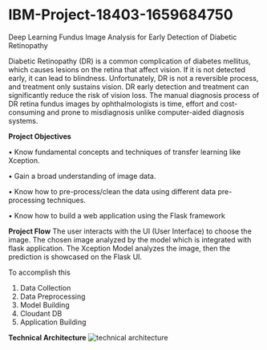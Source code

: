 # IBM-Project-18403-1659684750
Deep Learning Fundus Image Analysis for Early Detection of Diabetic Retinopathy

Diabetic Retinopathy (DR) is a common complication of diabetes mellitus, which causes lesions on the retina that affect vision. If it is not detected early, it can lead to blindness. Unfortunately, DR is not a reversible process, and treatment only sustains vision. DR early detection and treatment can significantly reduce the risk of vision loss. The manual diagnosis process of DR retina fundus images by ophthalmologists is time, effort and cost-consuming and prone to misdiagnosis unlike computer-aided diagnosis systems. 

**Project Objectives**

•	Know fundamental concepts and techniques of transfer learning like Xception.

•	Gain a broad understanding of image data.

•	Know how to pre-process/clean the data using different data pre-processing techniques.

•	Know how to build a web application using the Flask framework

**Project Flow**
The user interacts with the UI (User Interface) to choose the image. The chosen image analyzed by the model which is integrated with flask application. The Xception Model analyzes the image, then the prediction is showcased on the Flask UI.

To accomplish this

1)  Data Collection
2)  Data Preprocessing
3)  Model Building
4)  Cloudant DB
5)  Application Building

**Technical Architecture**
![technical architecture](https://user-images.githubusercontent.com/65432217/197691551-991c76ac-1788-4c3f-a2c5-17b8f0638f6c.png)
